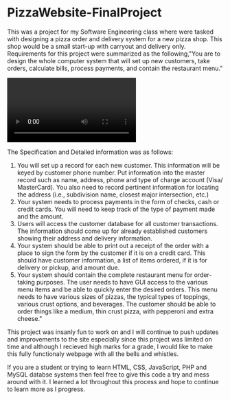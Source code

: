 # PizzaWebsite-FinalProject
This was a project for my Software Engineering class where were tasked with designing a pizza order and delivery system for a new pizza shop. This shop would be a small start-up with carryout and delivery only. Requirements for this project were summarized as the following,"You are to design the whole computer system that will set up new customers, take orders, calculate bills, process payments, and contain the restaurant menu." 

![Home Web Demo](https://github.com/JaymeAlann/PizzaWebsite-FinalProject/blob/master/FinalProject/img/README_vid.mp4 "Home Demo")

The Specification and Detailed information was as follows:

1. You will set up a record for each new customer. This information will be keyed by customer phone number. Put information into the master record such as name, address, phone and type of charge account (Visa/ MasterCard). You also need to record pertinent information for locating the address (i.e., subdivision name, closest major intersection, etc.)
2. Your system needs to process payments in the form of checks, cash or credit cards. You will need to keep track of the type of payment made and the amount.
3. Users will access the customer database for all customer transactions. The information should come up for already established customers showing their address and delivery information.
4. Your system should be able to print out a receipt of the order with a place to sign the form by the customer if it is on a credit card. This should have customer information, a list of items ordered, if it is for delivery or pickup, and amount due.
5. Your system should contain the complete restaurant menu for order-taking purposes. The user needs to have GUI access to the various menu items and be able to quickly enter the desired orders. This menu needs to have various sizes of pizzas, the typical types of toppings, various crust options, and beverages. The customer should be able to order things like a medium, thin crust pizza, with pepperoni and extra cheese."

This project was insanly fun to work on and I will continue to push updates and improvements to the site especially since this project was limited on time and although I recieved high marks for a grade, I would like to make this fully functionaly webpage with all the bells and whistles. 

If you are a student or trying to learn HTML, CSS, JavaScript, PHP and MySQL databse systems then feel free to give this code a try and mess around with it. I learned a lot throughout this process and hope to continue to learn more as I progress. 
